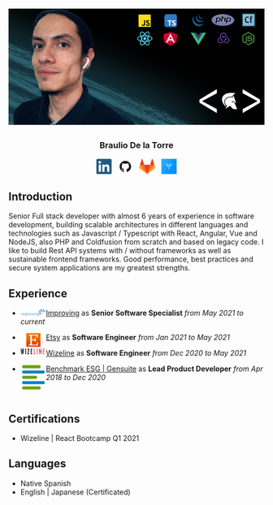 # [![braulio de la torre header](https://raw.githubusercontent.com/MrDaFunk/MrDaFunk/master/src/Resume-background.png)](https://github.com/MrDafunk)
<h3 align="center">Braulio De la Torre</h3>

<p align="center">
    <a href="https://www.linkedin.com/in/braulio-delatorre/"><img height="30" src="https://raw.githubusercontent.com/MrDaFunk/MrDaFunk/master/src/linkedin.png"></a>&nbsp;&nbsp;
    <a href="https://github.com/MrDafunk"><img height="30" style="border-radius:50%" src="https://raw.githubusercontent.com/MrDaFunk/MrDaFunk/master/src/github.png?raw=true"></a>&nbsp;&nbsp;
    <a href="https://gitlab.com/Braulio"><img height="30" src="https://raw.githubusercontent.com/MrDaFunk/MrDaFunk/master/src/gitlab.svg?raw=true"></a>&nbsp;&nbsp;
    <a href="https://app.codesignal.com/profile/mrdafunk"><img height="30" src="https://raw.githubusercontent.com/MrDaFunk/MrDaFunk/master/src/codesignal.jpeg?raw=true"></a>
</p>

## Introduction

<p>
    Senior Full stack developer with almost 6 years of experience in software development, building scalable architectures in different languages and technologies such as Javascript / Typescript with React, Angular, Vue and NodeJS, also PHP and Coldfusion from scratch and based on legacy code. I like to build Rest API systems with / without frameworks as well as sustainable frontend frameworks. Good performance, best practices and secure system applications are my greatest strengths.
</p>

## Experience

- <a href='https://improving.com/'><img width="50" align="left" src='https://raw.githubusercontent.com/MrDaFunk/MrDaFunk/master/src/improving.png?raw=true' /> Improving</a> as <b>Senior Software Specialist</b> <i>from May 2021 to current</i>

- <a href='https://www.etsy.com/'><img width="50" align="left" src='https://raw.githubusercontent.com/MrDaFunk/MrDaFunk/master/src/etsy.png?raw=true' /> Etsy</a> as <b>Software Engineer</b> <i>from Jan 2021 to May 2021</i>

- <a href='https://www.wizeline.com/'><img width="50" align="left" src='https://raw.githubusercontent.com/MrDaFunk/MrDaFunk/master/src/wizeline.png?raw=true' /> Wizeline</a> as <b>Software Engineer</b> <i>from Dec 2020 to May 2021</i>

- <a href='https://benchmarkdigital.com/'><img width="50" align="left" src='https://raw.githubusercontent.com/MrDaFunk/MrDaFunk/master/src/benchmarkesggensuite.png?raw=true' /> Benchmark ESG | Gensuite</a> as <b>Lead Product Developer</b> <i>from Apr 2018 to Dec 2020</i>

<br>

## Certifications

- Wizeline | React Bootcamp Q1 2021

## Languages

- Native Spanish
- English | Japanese (Certificated)